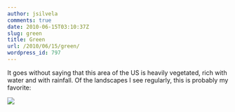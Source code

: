 ```yaml
---
author: jsilvela
comments: true
date: 2010-06-15T03:10:37Z
slug: green
title: Green
url: /2010/06/15/green/
wordpress_id: 797
---
```


It goes without saying that this area of the US is heavily vegetated, rich with water and with rainfall.
Of the landscapes I see regularly, this is probably my favorite:

[![](https://jsilvela.smugmug.com/Other/Sueltas/IMG0253/901602143_nBSTS-S.jpg)](https://jsilvela.smugmug.com/Other/Sueltas/5019150_Y3JuM#901602143_nBSTS-A-LB)
